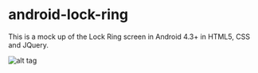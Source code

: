 # android-lock-ring
This is a mock up of the Lock Ring screen in Android 4.3+ in HTML5, CSS and JQuery.

![alt tag](https://raw.github.com/abist/android-lock-ring/android-lock-ring/example.jpg)
